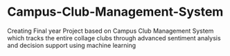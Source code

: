 # Campus-Club-Management-System
Creating Final year Project based on Campus Club Management System which tracks the entire collage clubs through advanced sentiment analysis and decision support using machine learning
